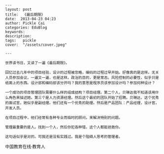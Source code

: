 
    ---
    layout: post  
    title:  《最后期限》  
    date:  2013-04-23 04:23  
    author: Pickle Cai  
    categories: EduBlog  
    keywords: 
    description:   
    tags:	pickle   
    cover:  "/assets/cover.jpeg"  

    ---  
    
	世界读书日，又读了一遍《最后期限》。

	回忆过去几年中的项目经验，设计的过程被忽略，编码的过程过早开始。好像真的是这样。无关人员参加会议，一遍又一遍，也是这样。政治的目的，更是常态。风险控制的必要性，似乎只是纸面上的东西。设计部和编码部该分开吗？我的意思是程序员该参加设计吗？参加何种设计？

	一个成功的项目管理团队需要什么样的组成结构？项目经理。第二个人，贝琳达我不知道该用什么角色来描述她。第三个是人力资源经理。然后这个最初的团队开始了招聘。贝琳达，这个优秀的面试官，她似乎是副经理。他们还有一个优秀的助理。然后是产品团队：产品经理，设计官，开发人员。

	在项目过程中，他们经常有各种专业而临时的顾问，来解决特别的问题。

	管理最重要的是人。找到一个人，然后你犯各种错，这个人都能拯救你。

	这句话似乎是对的。可我还是没有实践过。我是个阻碍人思考的管理者。



		    
 中国教育在线·教育人

